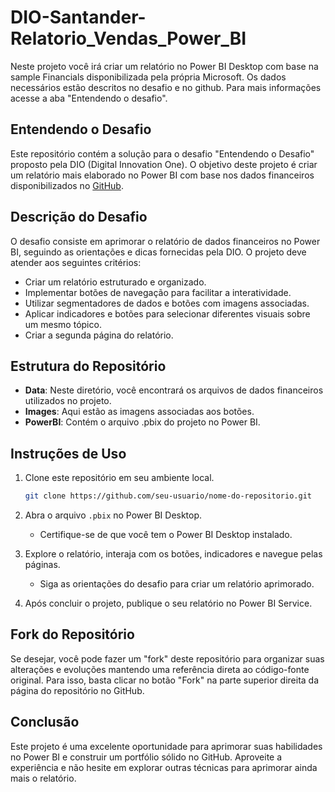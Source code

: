 # DIO-Santander-Relatorio_Vendas_Power_BI
Neste projeto você irá criar um relatório no Power BI Desktop com base na sample Financials disponibilizada pela própria Microsoft. Os dados necessários estão descritos no desafio e no github. Para mais informações acesse a aba "Entendendo o desafio".

## Entendendo o Desafio

Este repositório contém a solução para o desafio "Entendendo o Desafio" proposto pela DIO (Digital Innovation One). O objetivo deste projeto é criar um relatório mais elaborado no Power BI com base nos dados financeiros disponibilizados no [GitHub](https://github.com/julianazanelatto/power_bi_analyst).

## Descrição do Desafio

O desafio consiste em aprimorar o relatório de dados financeiros no Power BI, seguindo as orientações e dicas fornecidas pela DIO. O projeto deve atender aos seguintes critérios:

- Criar um relatório estruturado e organizado.
- Implementar botões de navegação para facilitar a interatividade.
- Utilizar segmentadores de dados e botões com imagens associadas.
- Aplicar indicadores e botões para selecionar diferentes visuais sobre um mesmo tópico.
- Criar a segunda página do relatório.

## Estrutura do Repositório

- **Data**: Neste diretório, você encontrará os arquivos de dados financeiros utilizados no projeto.
- **Images**: Aqui estão as imagens associadas aos botões.
- **PowerBI**: Contém o arquivo .pbix do projeto no Power BI.

## Instruções de Uso

1. Clone este repositório em seu ambiente local.
   ```bash
   git clone https://github.com/seu-usuario/nome-do-repositorio.git
   ```

2. Abra o arquivo `.pbix` no Power BI Desktop.
   - Certifique-se de que você tem o Power BI Desktop instalado.

3. Explore o relatório, interaja com os botões, indicadores e navegue pelas páginas.
   - Siga as orientações do desafio para criar um relatório aprimorado.

4. Após concluir o projeto, publique o seu relatório no Power BI Service.


## Fork do Repositório

Se desejar, você pode fazer um "fork" deste repositório para organizar suas alterações e evoluções mantendo uma referência direta ao código-fonte original. Para isso, basta clicar no botão "Fork" na parte superior direita da página do repositório no GitHub.

## Conclusão

Este projeto é uma excelente oportunidade para aprimorar suas habilidades no Power BI e construir um portfólio sólido no GitHub. Aproveite a experiência e não hesite em explorar outras técnicas para aprimorar ainda mais o relatório.

